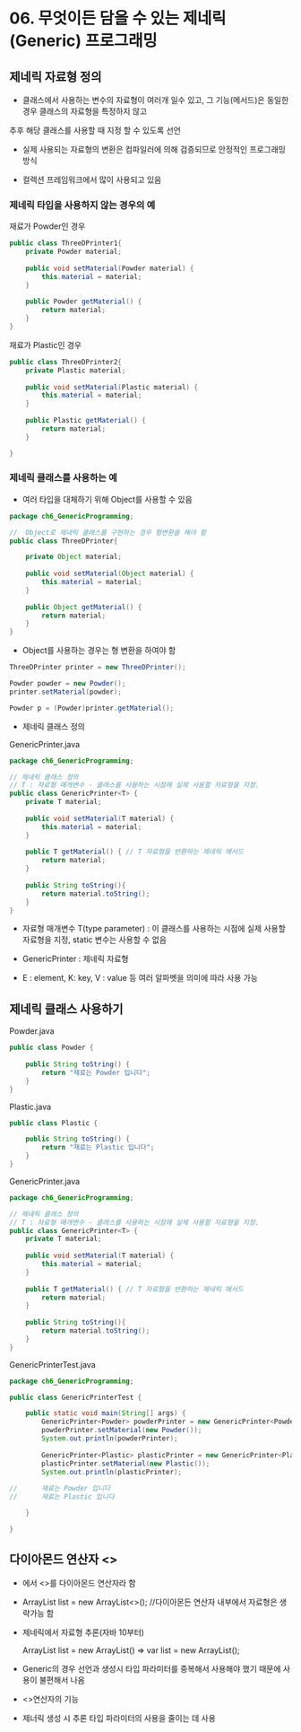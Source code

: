 # 06. 무엇이든 담을 수 있는 제네릭(Generic) 프로그래밍

## 제네릭 자료형 정의

- 클래스에서 사용하는 변수의 자료형이 여러개 일수 있고, 그 기능(메서드)은 동일한 경우 클래스의 자료형을 특정하지 않고

추후 해당 클래스를 사용할 때 지정 할 수 있도록 선언

- 실제 사용되는 자료형의 변환은 컴파일러에 의해 검증되므로 안정적인 프로그래밍 방식

- 컬렉션 프레임워크에서 많이 사용되고 있음

### 제네릭 타입을 사용하지 않는 경우의 예

재료가 Powder인 경우
```java
public class ThreeDPrinter1{
	private Powder material;
	
	public void setMaterial(Powder material) {
		this.material = material;
	}
	
	public Powder getMaterial() {
		return material;
	}
}
```

재료가 Plastic인 경우
```java
public class ThreeDPrinter2{
	private Plastic material;
	
	public void setMaterial(Plastic material) {
		this.material = material;
	}
	
	public Plastic getMaterial() {
		return material;
	}

}
```
### 제네릭 클래스를 사용하는 예

- 여러 타입을 대체하기 위해 Object를 사용할 수 있음
```java
package ch6_GenericProgramming;

//  Object로 제네릭 클래스를 구현하는 경우 형변환을 해야 함
public class ThreeDPrinter{

	private Object material;
	
	public void setMaterial(Object material) {
		this.material = material;
	}
	
	public Object getMaterial() {
		return material;
	}
}

```

- Object를 사용하는 경우는 형 변환을 하여야 함
```java
ThreeDPrinter printer = new ThreeDPrinter();

Powder powder = new Powder();
printer.setMaterial(powder);

Powder p = (Powder)printer.getMaterial();
```

- 제네릭 클래스 정의

GenericPrinter.java
```java
package ch6_GenericProgramming;

// 제네릭 클래스 정의
// T : 자료형 매개변수 - 클래스를 사용하는 시점에 실제 사용할 자료형을 지정.
public class GenericPrinter<T> {
	private T material;
	
	public void setMaterial(T material) {
		this.material = material;
	}
	
	public T getMaterial() { // T 자료형을 반환하는 제네릭 메서드
		return material;
	}
	
	public String toString(){
		return material.toString();
	}
}

```
- 자료형 매개변수 T(type parameter) : 이 클래스를 사용하는 시점에 실제 사용할 자료형을 지정, static 변수는 사용할 수 없음

- GenericPrinter<T> : 제네릭 자료형

- E : element, K: key, V : value 등 여러 알파벳을 의미에 따라 사용 가능

## 제네릭 클래스 사용하기

Powder.java
```java
public class Powder {
	
	public String toString() {
		return "재료는 Powder 입니다";
	}
}
```

Plastic.java
```java
public class Plastic {

	public String toString() {
		return "재료는 Plastic 입니다";
	}
}
```
GenericPrinter.java
```java
package ch6_GenericProgramming;

// 제네릭 클래스 정의
// T : 자료형 매개변수 - 클래스를 사용하는 시점에 실제 사용할 자료형을 지정.
public class GenericPrinter<T> {
	private T material;
	
	public void setMaterial(T material) {
		this.material = material;
	}
	
	public T getMaterial() { // T 자료형을 반환하는 제네릭 메서드
		return material;
	}
	
	public String toString(){
		return material.toString();
	}
}

```

GenericPrinterTest.java
```java
package ch6_GenericProgramming;

public class GenericPrinterTest {

	public static void main(String[] args) {
		GenericPrinter<Powder> powderPrinter = new GenericPrinter<Powder>();
		powderPrinter.setMaterial(new Powder());
		System.out.println(powderPrinter);
		
		GenericPrinter<Plastic> plasticPrinter = new GenericPrinter<Plastic>();
		plasticPrinter.setMaterial(new Plastic());
		System.out.println(plasticPrinter);
		
//		재료는 Powder 입니다
//		재료는 Plastic 입니다

	}

}

```

## 다이아몬드 연산자 <>

- <T>에서 <>를 다이아몬드 연산자라 함

- ArrayList<String> list = new ArrayList<>();  //다이아몬든 연산자 내부에서 자료형은 생략가능 함

- 제네릭에서 자료형 추론(자바 10부터)

	ArrayList<String> list = new ArrayList<String>()  => var list = new ArrayList<String>();


- Generic의 경우 선언과 생성시 타입 파라미터를 중복해서 사용해야 했기 때문에 사용이 불편해서 나옴
  
- <>연산자의 기능
  
- 제너릭 생성 시 추론 타입 파라미터의 사용을 줄이는 데 사용
